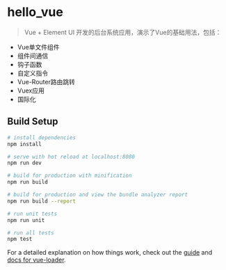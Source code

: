 # hello_vue

> Vue + Element UI 开发的后台系统应用，演示了Vue的基础用法，包括：
- Vue单文件组件 
- 组件间通信
- 钩子函数
- 自定义指令
- Vue-Router路由跳转
- Vuex应用
- 国际化

## Build Setup

``` bash
# install dependencies
npm install

# serve with hot reload at localhost:8080
npm run dev

# build for production with minification
npm run build

# build for production and view the bundle analyzer report
npm run build --report

# run unit tests
npm run unit

# run all tests
npm test
```

For a detailed explanation on how things work, check out the [guide](http://vuejs-templates.github.io/webpack/) and [docs for vue-loader](http://vuejs.github.io/vue-loader).
